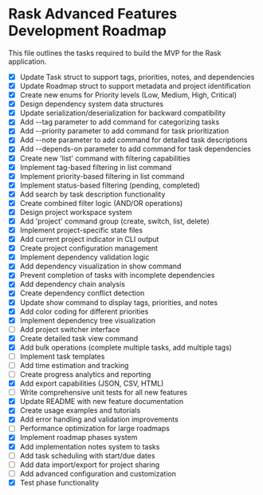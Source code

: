# Rask Advanced Features Development Roadmap

This file outlines the tasks required to build the MVP for the Rask application.

- [x] Update Task struct to support tags, priorities, notes, and dependencies
- [x] Update Roadmap struct to support metadata and project identification
- [x] Create new enums for Priority levels (Low, Medium, High, Critical)
- [x] Design dependency system data structures
- [x] Update serialization/deserialization for backward compatibility
- [x] Add --tag parameter to add command for categorizing tasks
- [x] Add --priority parameter to add command for task prioritization
- [x] Add --note parameter to add command for detailed task descriptions
- [x] Add --depends-on parameter to add command for task dependencies
- [x] Create new 'list' command with filtering capabilities
- [x] Implement tag-based filtering in list command
- [x] Implement priority-based filtering in list command
- [x] Implement status-based filtering (pending, completed)
- [x] Add search by task description functionality
- [x] Create combined filter logic (AND/OR operations)
- [x] Design project workspace system
- [x] Add 'project' command group (create, switch, list, delete)
- [x] Implement project-specific state files
- [x] Add current project indicator in CLI output
- [x] Create project configuration management
- [x] Implement dependency validation logic
- [x] Add dependency visualization in show command
- [x] Prevent completion of tasks with incomplete dependencies
- [x] Add dependency chain analysis
- [x] Create dependency conflict detection
- [x] Update show command to display tags, priorities, and notes
- [x] Add color coding for different priorities
- [x] Implement dependency tree visualization
- [ ] Add project switcher interface
- [x] Create detailed task view command
- [x] Add bulk operations (complete multiple tasks, add multiple tags)
- [ ] Implement task templates
- [ ] Add time estimation and tracking
- [ ] Create progress analytics and reporting
- [x] Add export capabilities (JSON, CSV, HTML)
- [ ] Write comprehensive unit tests for all new features
- [x] Update README with new feature documentation
- [x] Create usage examples and tutorials
- [x] Add error handling and validation improvements
- [ ] Performance optimization for large roadmaps
- [x] Implement roadmap phases system
- [x] Add implementation notes system to tasks
- [ ] Add task scheduling with start/due dates
- [ ] Add data import/export for project sharing
- [ ] Add advanced configuration and customization
- [x] Test phase functionality
